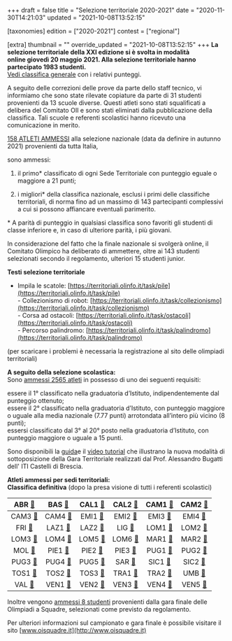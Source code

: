 +++
draft = false
title = "Selezione territoriale 2020-2021"
date = "2020-11-30T14:21:03"
updated = "2021-10-08T13:52:15"

[taxonomies]
edition = ["2020-2021"]
contest = ["regional"]

[extra]
thumbnail = ""
override_updated = "2021-10-08T13:52:15"
+++
**La selezione territoriale della XXI edizione si è svolta in modalità online giovedì 20 maggio 2021. Alla selezione territoriale hanno partecipato 1983 studenti.** <br/><!-- more -->
[Vedi classifica generale](/oldsite/187/classifica-generale-selezione-territoriale-maggio-2021.xlsx) con i relativi punteggi.

A seguito delle correzioni delle prove da parte dello staff tecnico, vi informiamo che sono state rilevate copiature da parte di 31 studenti provenienti da 13 scuole diverse. Questi atleti sono stati squalificati a delibera del Comitato OII e sono stati eliminati dalla pubblicazione della classifica. Tali scuole e referenti scolastici hanno ricevuto una comunicazione in merito.

[158 ATLETI AMMESSI](/oldsite/187/ammessi-nazionale-2021.xlsx) alla selezione nazionale (data da definire in autunno 2021) provenienti da tutta Italia,

sono ammessi:

1. il primo\* classificato di ogni Sede Territoriale con punteggio eguale o maggiore a 21 punti;

2. i migliori\* della classifica nazionale, esclusi i primi delle classifiche territoriali, di norma fino ad un massimo di 143 partecipanti complessivi a cui si possono affiancare eventuali parimerito.

\* A parità di punteggio in qualsiasi classifica sono favoriti gli studenti di classe inferiore e, in caso di ulteriore parità, i più giovani.

In considerazione del fatto che la finale nazionale si svolgerà online, il Comitato Olimpico ha deliberato di ammettere, oltre ai 143 studenti selezionati secondo il regolamento, ulteriori 15 studenti junior.

**Testi selezione territoriale**

- Impila le scatole: [https://territoriali.olinfo.it/task/pile](https://territoriali.olinfo.it/task/pile)<br/>- Collezionismo di robot: [https://territoriali.olinfo.it/task/collezionismo](https://territoriali.olinfo.it/task/collezionismo)<br/>- Corsa ad ostacoli: [https://territoriali.olinfo.it/task/ostacoli](https://territoriali.olinfo.it/task/ostacoli)<br/>- Percorso palindromo: [https://territoriali.olinfo.it/task/palindromo](https://territoriali.olinfo.it/task/palindromo)

(per scaricare i problemi è necessaria la registrazione al sito delle olimpiadi territoriali)

**A seguito della selezione scolastica:**<br/>Sono [ammessi 2565 atleti](/oldsite/187/2565_classifica-definitiva-ammessi-territoriale-2021.xlsx) in possesso di uno dei seguenti requisiti:

essere il 1° classificato nella graduatoria d’Istituto, indipendentemente dal punteggio ottenuto;<br/>essere il 2° classificato nella graduatoria d’Istituto, con punteggio maggiore o uguale alla media nazionale (7.77 punti) arrotondata all’intero più vicino (8 punti);<br/>essersi classificato dal 3° al 20° posto nella graduatoria d’Istituto, con punteggio maggiore o uguale a 15 punti.

Sono disponibili la [guida](http://www.imparando.net/sito/olimpiadi_di_informatica.htm)e il [video tutorial](https://www.youtube.com/watch?v=2JbEsQCmkbk) che illustrano la nuova modalità di sottoposizione della Gara Territoriale realizzati dal Prof. Alessandro Bugatti dell' ITI Castelli di Brescia.

**Atleti ammessi per sedi territoriali:**<br/>**Classifica definitiva** (dopo la presa visione di tutti i referenti scolastici)

|  ABR [🔗](/oldsite/187/ABR_2021.xlsx)  |  BAS [🔗](/oldsite/187/BAS_2021.xlsx)  | CAL1 [🔗](/oldsite/187/CAL1_2021.xlsx) | CAL2 [🔗](/oldsite/187/CAL2_2021.xlsx) | CAM1 [🔗](/oldsite/187/CAM1_2021.xlsx) | CAM2 [🔗](/oldsite/187/CAM2_2021.xlsx) |
| :------------------------------------: | :---------------------------------: | :---------------------------------: | :---------------------------------: | :---------------------------------: | :---------------------------------: |
| CAM3 [🔗](/oldsite/187/CAM3_2021.xlsx) | CAM4 [🔗](/oldsite/187/CAM4_2021.xlsx) | EMI1 [🔗](/oldsite/187/EMI1_2021.xlsx) | EMI2 [🔗](/oldsite/187/EMI2_2021.xlsx) | EMI3 [🔗](/oldsite/187/EMI3_2021.xlsx) | EMI4 [🔗](/oldsite/187/EMI4_2021.xlsx) |
|  FRI [🔗](/oldsite/187/FRI_2021.xlsx)  | LAZ1 [🔗](/oldsite/187/LAZ1_2021.xlsx) | LAZ2 [🔗](/oldsite/187/LAZ2_2021.xlsx) |  LIG [🔗](/oldsite/187/LIG_2021.xlsx)  | LOM1 [🔗](/oldsite/187/LOM1_2021.xlsx) | LOM2 [🔗](/oldsite/187/LOM2_2021.xlsx) |
| LOM3 [🔗](/oldsite/187/LOM3_2021.xlsx) | LOM4 [🔗](/oldsite/187/LOM4_2021.xlsx) | LOM5 [🔗](/oldsite/187/LOM5_2021.xlsx) | LOM6 [🔗](/oldsite/187/LOM6_2021.xlsx) | MAR1 [🔗](/oldsite/187/MAR1_2021.xlsx) | MAR2 [🔗](/oldsite/187/MAR2_2021.xlsx) |
|  MOL [🔗](/oldsite/187/MOL_2021.xlsx)  | PIE1 [🔗](/oldsite/187/PIE1_2021.xlsx) | PIE2 [🔗](/oldsite/187/PIE2_2021.xlsx) | PIE3 [🔗](/oldsite/187/PIE3_2021.xlsx) | PUG1 [🔗](/oldsite/187/PUG1_2021.xlsx) | PUG2 [🔗](/oldsite/187/PUG2_2021.xlsx) |
| PUG3 [🔗](/oldsite/187/PUG3_2021.xlsx) | PUG4 [🔗](/oldsite/187/PUG4_2021.xlsx) | PUG5 [🔗](/oldsite/187/PUG5_2021.xlsx) |  SAR [🔗](/oldsite/187/SAR_2021.xlsx)  | SIC1 [🔗](/oldsite/187/SIC1_2021.xlsx) | SIC2 [🔗](/oldsite/187/SIC2_2021.xlsx) |
| TOS1 [🔗](/oldsite/187/TOS1_2021.xlsx) | TOS2 [🔗](/oldsite/187/TOS2_2021.xlsx) | TOS3 [🔗](/oldsite/187/TOS3_2021.xlsx) | TRA1 [🔗](/oldsite/187/TRA1_2021.xlsx) | TRA2 [🔗](/oldsite/187/TRA2_2021.xlsx) |  UMB [🔗](/oldsite/187/UMB_2021.xlsx)  |
|  VAL [🔗](/oldsite/187/VAL_2021.xlsx)  | VEN1 [🔗](/oldsite/187/VEN1_2021.xlsx) | VEN2 [🔗](/oldsite/187/VEN2_2021.xlsx) | VEN3 [🔗](/oldsite/187/VEN3_2021.xlsx) | VEN4 [🔗](/oldsite/187/VEN4_2021.xlsx) | VEN5 [🔗](/oldsite/187/VEN5_2021.xlsx) |

Inoltre vengono [ammessi 8 studenti](/oldsite/187/Olimpiadi_a_squadre_ammessi_territoriale_maggio2021_sito.xlsx) provenienti dalla gara finale delle Olimpiadi a Squadre, selezionati come previsto da regolamento.

Per ulteriori informazioni sul campionato e gara finale è possibile visitare il sito [www.oisquadre.it](http://www.oisquadre.it)

